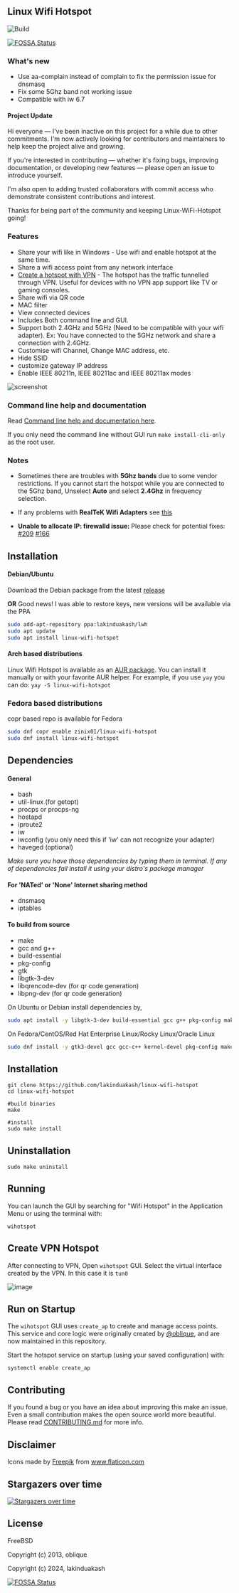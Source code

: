 ## Linux Wifi Hotspot

<!-- [![Build Status](https://travis-ci.com/lakinduakash/linux-wifi-hotspot.svg?branch=master)](https://travis-ci.com/lakinduakash/linux-wifi-hotspot) -->
![Build](https://github.com/lakinduakash/linux-wifi-hotspot/actions/workflows/build.yml/badge.svg)
<!--[![Gitter](https://badges.gitter.im/linux-wihotspot/community.svg)](https://gitter.im/linux-wihotspot/community?utm_source=badge&utm_medium=badge&utm_campaign=pr-badge) -->
[![FOSSA Status](https://app.fossa.com/api/projects/git%2Bgithub.com%2Flakinduakash%2Flinux-wifi-hotspot.svg?type=shield)](https://app.fossa.com/projects/git%2Bgithub.com%2Flakinduakash%2Flinux-wifi-hotspot?ref=badge_shield)


### What's new
* Use aa-complain instead of complain to fix the permission issue for dnsmasq
* Fix some 5Ghz band not working issue
* Compatible with iw 6.7

#### Project Update

Hi everyone — I've been inactive on this project for a while due to other commitments. I'm now actively looking for contributors and maintainers to help keep the project alive and growing.

If you're interested in contributing — whether it's fixing bugs, improving documentation, or developing new features — please open an issue to introduce yourself.

I'm also open to adding trusted collaborators with commit access who demonstrate consistent contributions and interest.

Thanks for being part of the community and keeping Linux-WiFi-Hotspot going!

### Features

* Share your wifi like in Windows - Use wifi and enable hotspot at the same time.
* Share a wifi access point from any network interface
* [Create a hotspot with VPN](#vpn-hotspot) - The hotspot has the traffic tunnelled through VPN. Useful for devices with no VPN app support like TV or gaming consoles.
* Share wifi via QR code
* MAC filter
* View connected devices
* Includes Both command line and GUI.
* Support both 2.4GHz and 5GHz (Need to be compatible with your wifi adapter). Ex: You have connected to the 5GHz network and share a connection with 2.4GHz.
* Customise wifi Channel, Change MAC address, etc.
* Hide SSID
* customize gateway IP address
* Enable IEEE 80211n, IEEE 80211ac and IEEE 80211ax modes

![screenshot](docs/sc4.png)


### Command line help and documentation

Read [Command line help and documentation here](src/scripts/README.md).

If you only need the command line without GUI run `make install-cli-only` as the root user.

### Notes

- Sometimes there are troubles with **5Ghz bands** due to some vendor restrictions. If you cannot start the hotspot while you are connected to the 5Ghz band, Unselect **Auto** and select **2.4Ghz** in frequency selection.

- If any problems with **RealTeK Wifi Adapters** see [this](docs/howto/realtek.md)

- **Unable to allocate IP: firewalld issue:** Please check for potential fixes: [#209](https://github.com/lakinduakash/linux-wifi-hotspot/issues/209) [#166](https://github.com/lakinduakash/linux-wifi-hotspot/issues/166)

## Installation

#### Debian/Ubuntu

Download the Debian package from the latest [release](https://github.com/lakinduakash/linux-wifi-hotspot/releases/latest)

**OR**
Good news! I was able to restore keys, new versions will be available via the PPA
```bash
sudo add-apt-repository ppa:lakinduakash/lwh
sudo apt update
sudo apt install linux-wifi-hotspot

```

#### Arch based distributions

Linux Wifi Hotspot is available as an [AUR package](https://aur.archlinux.org/packages/linux-wifi-hotspot/). You can install it manually or with your favorite AUR helper.
For example, if you use `yay` you can do:
`yay -S linux-wifi-hotspot`

### Fedora based distributions
copr based repo is available for Fedora 
```bash
sudo dnf copr enable zinix01/linux-wifi-hotspot
sudo dnf install linux-wifi-hotspot 
```

## Dependencies

#### General
* bash
* util-linux (for getopt)
* procps or procps-ng
* hostapd
* iproute2
* iw
* iwconfig (you only need this if 'iw' can not recognize your adapter)
* haveged (optional)

_Make sure you have those dependencies by typing them in terminal. If any of dependencies fail
install it using your distro's package manager_

#### For 'NATed' or 'None' Internet sharing method
* dnsmasq
* iptables

#### To build from source

* make
* gcc and g++
* build-essential
* pkg-config
* gtk
* libgtk-3-dev
* libqrencode-dev (for qr code generation)
* libpng-dev (for qr code generation)

On Ubuntu or Debian install dependencies by,

```bash
sudo apt install -y libgtk-3-dev build-essential gcc g++ pkg-config make hostapd libqrencode-dev libpng-dev
```

On Fedora/CentOS/Red Hat Enterprise Linux/Rocky Linux/Oracle Linux
```bash
sudo dnf install -y gtk3-devel gcc gcc-c++ kernel-devel pkg-config make hostapd qrencode-devel libpng-devel
```

## Installation

    git clone https://github.com/lakinduakash/linux-wifi-hotspot
    cd linux-wifi-hotspot

    #build binaries
    make

    #install
    sudo make install

## Uninstallation
    sudo make uninstall

## Running
You can launch the GUI by searching for "Wifi Hotspot" in the Application Menu
or using the terminal with:

    wihotspot

<h2 id="vpn-hotspot">Create VPN Hotspot</h2>

After connecting to VPN, Open `wihotspot` GUI. Select the virtual interface created by the VPN. In this case it is `tun0`

![image](docs/vpn.png)




## Run on Startup
The `wihotspot` GUI uses `create_ap` to create and manage access points. This service and core logic were originally created by
[@oblique](http://github.com/oblique), and are now maintained in this
repository.

Start the hotspot service on startup (using your saved configuration) with:

    systemctl enable create_ap





## Contributing

If you found a bug or you have an idea about improving this make an issue. Even a small contribution makes the open source world more beautiful.
Please read [CONTRIBUTING.md](CONTRIBUTING.md) for more info.

## Disclaimer
<div>Icons made by <a href="https://www.freepik.com" title="Freepik">Freepik</a> from <a href="https://www.flaticon.com/" title="Flaticon">www.flaticon.com</a></div>


## Stargazers over time

[![Stargazers over time](https://starchart.cc/lakinduakash/linux-wifi-hotspot.svg)](https://starchart.cc/lakinduakash/linux-wifi-hotspot)


## License
FreeBSD

Copyright (c) 2013, oblique

Copyright (c) 2024, lakinduakash


[![FOSSA Status](https://app.fossa.com/api/projects/git%2Bgithub.com%2Flakinduakash%2Flinux-wifi-hotspot.svg?type=large)](https://app.fossa.com/projects/git%2Bgithub.com%2Flakinduakash%2Flinux-wifi-hotspot?ref=badge_large)
